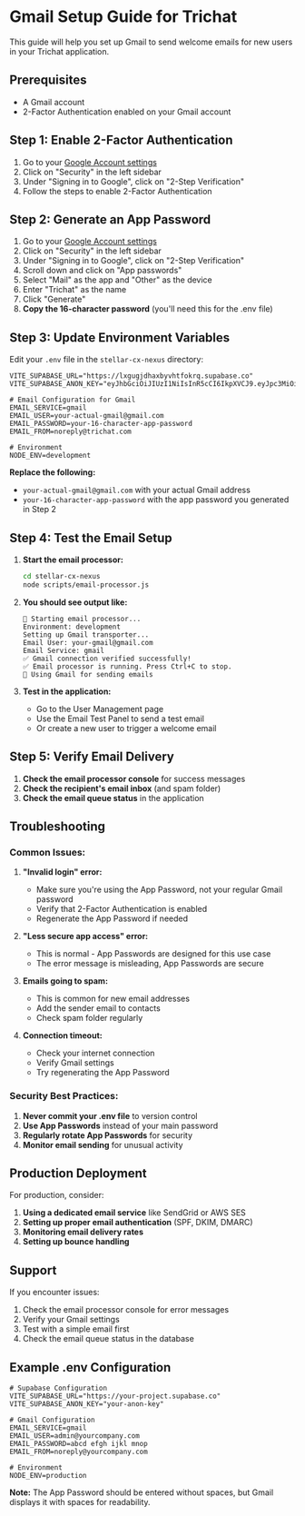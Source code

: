 # Gmail Setup Guide for Trichat

This guide will help you set up Gmail to send welcome emails for new users in your Trichat application.

## Prerequisites

- A Gmail account
- 2-Factor Authentication enabled on your Gmail account

## Step 1: Enable 2-Factor Authentication

1. Go to your [Google Account settings](https://myaccount.google.com/)
2. Click on "Security" in the left sidebar
3. Under "Signing in to Google", click on "2-Step Verification"
4. Follow the steps to enable 2-Factor Authentication

## Step 2: Generate an App Password

1. Go to your [Google Account settings](https://myaccount.google.com/)
2. Click on "Security" in the left sidebar
3. Under "Signing in to Google", click on "2-Step Verification"
4. Scroll down and click on "App passwords"
5. Select "Mail" as the app and "Other" as the device
6. Enter "Trichat" as the name
7. Click "Generate"
8. **Copy the 16-character password** (you'll need this for the .env file)

## Step 3: Update Environment Variables

Edit your `.env` file in the `stellar-cx-nexus` directory:

```env
VITE_SUPABASE_URL="https://lxgugjdhaxbyvhtfokrq.supabase.co"
VITE_SUPABASE_ANON_KEY="eyJhbGciOiJIUzI1NiIsInR5cCI6IkpXVCJ9.eyJpc3MiOiJzdXBhYmFzZSIsInJlZiI6Imx4Z3VnamRoYXhieXZodGZva3JxIiwicm9sZSI6ImFub24iLCJpYXQiOjE3NTAwMDY2NzgsImV4cCI6MjA2NTU4MjY3OH0.t6N33OLEBOvH8SfgoPDupS8G1bpbvUISjJLfjhgY9mc"

# Email Configuration for Gmail
EMAIL_SERVICE=gmail
EMAIL_USER=your-actual-gmail@gmail.com
EMAIL_PASSWORD=your-16-character-app-password
EMAIL_FROM=noreply@trichat.com

# Environment
NODE_ENV=development
```

**Replace the following:**
- `your-actual-gmail@gmail.com` with your actual Gmail address
- `your-16-character-app-password` with the app password you generated in Step 2

## Step 4: Test the Email Setup

1. **Start the email processor:**
   ```bash
   cd stellar-cx-nexus
   node scripts/email-processor.js
   ```

2. **You should see output like:**
   ```
   🚀 Starting email processor...
   Environment: development
   Setting up Gmail transporter...
   Email User: your-gmail@gmail.com
   Email Service: gmail
   ✅ Gmail connection verified successfully!
   ✅ Email processor is running. Press Ctrl+C to stop.
   📧 Using Gmail for sending emails
   ```

3. **Test in the application:**
   - Go to the User Management page
   - Use the Email Test Panel to send a test email
   - Or create a new user to trigger a welcome email

## Step 5: Verify Email Delivery

1. **Check the email processor console** for success messages
2. **Check the recipient's email inbox** (and spam folder)
3. **Check the email queue status** in the application

## Troubleshooting

### Common Issues:

1. **"Invalid login" error:**
   - Make sure you're using the App Password, not your regular Gmail password
   - Verify that 2-Factor Authentication is enabled
   - Regenerate the App Password if needed

2. **"Less secure app access" error:**
   - This is normal - App Passwords are designed for this use case
   - The error message is misleading, App Passwords are secure

3. **Emails going to spam:**
   - This is common for new email addresses
   - Add the sender email to contacts
   - Check spam folder regularly

4. **Connection timeout:**
   - Check your internet connection
   - Verify Gmail settings
   - Try regenerating the App Password

### Security Best Practices:

1. **Never commit your .env file** to version control
2. **Use App Passwords** instead of your main password
3. **Regularly rotate App Passwords** for security
4. **Monitor email sending** for unusual activity

## Production Deployment

For production, consider:

1. **Using a dedicated email service** like SendGrid or AWS SES
2. **Setting up proper email authentication** (SPF, DKIM, DMARC)
3. **Monitoring email delivery rates**
4. **Setting up bounce handling**

## Support

If you encounter issues:

1. Check the email processor console for error messages
2. Verify your Gmail settings
3. Test with a simple email first
4. Check the email queue status in the database

## Example .env Configuration

```env
# Supabase Configuration
VITE_SUPABASE_URL="https://your-project.supabase.co"
VITE_SUPABASE_ANON_KEY="your-anon-key"

# Gmail Configuration
EMAIL_SERVICE=gmail
EMAIL_USER=admin@yourcompany.com
EMAIL_PASSWORD=abcd efgh ijkl mnop
EMAIL_FROM=noreply@yourcompany.com

# Environment
NODE_ENV=production
```

**Note:** The App Password should be entered without spaces, but Gmail displays it with spaces for readability. 